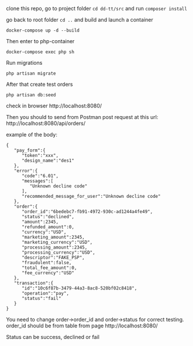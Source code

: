 clone this repo, go to project folder `cd dd-tt/src` and run `composer install` 

go back to root folder `cd ..` and build and launch a container
```
docker-compose up -d --build
```
Then enter to php-container
```
docker-compose exec php sh
```
Run migrations 
```
php artisan migrate
```
After that create test orders
```
php artisan db:seed
```

check in browser http://localhost:8080/

Then you should to send from Postman post request at this url:
http://localhost:8080/api/orders/

example of the body:
```
{
   "pay_form":{
      "token":"xxx",
      "design_name":"des1"
   },
   "error":{
      "code":"6.01",
      "messages":[
         "Unknown decline code"
      ],
      "recommended_message_for_user":"Unknown decline code"
   },
   "order":{
      "order_id":"6bedebc7-fb91-4972-930c-ad1244a4fe49",
      "status":"declined",
      "amount":2345,
      "refunded_amount":0,
      "currency":"USD",
      "marketing_amount":2345,
      "marketing_currency":"USD",
      "processing_amount":2345,
      "processing_currency":"USD",
      "descriptor":"FAKE_PSP",
      "fraudulent":false,
      "total_fee_amount":0,
      "fee_currency":"USD"
   },
   "transaction":{
      "id":"10c6f87b-3479-44a3-8ac8-520bf02c8418",
      "operation":"pay",
      "status":"fail"
   }
}
```

You need to change order->order_id and order->status for correct testing.
order_id should be from table from page http://localhost:8080/

Status can be success, declined or fail